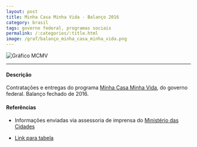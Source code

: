 ```yaml
---
layout: post
title: Minha Casa Minha Vida - Balanço 2016
category: brasil
tags: governo federal, programas sociais
permalink: /:categories/:title.html
image: /graf/balanço_minha_casa_minha_vida.png
---
```


![Gráfico MCMV](/graf/balanço_minha_casa_minha_vida.png)

---

#### Descrição
Contratações e entregas do programa [Minha Casa Minha Vida](http://www.minhacasaminhavida.gov.br/), do governo federal. Balanço fechado de 2016.

#### Referências

* Informações enviadas via assessoria de imprensa do [Ministério das Cidades](http://www.cidades.gov.br/)

* [Link para tabela](https://docs.google.com/spreadsheets/d/1xybmHvU7gIjpgdr-tSpE0PAt4uhDgkKCqIwpvZRWn_k/edit?usp=sharing)
